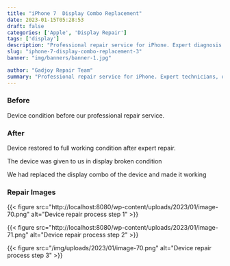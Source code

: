 ```yaml
---
title: "iPhone 7  Display Combo Replacement"
date: 2023-01-15T05:28:53
draft: false
categories: ['Apple', 'Display Repair']
tags: ['display']
description: "Professional repair service for iPhone. Expert diagnosis and quality repairs in Bangalore."
slug: "iphone-7-display-combo-replacement-3"
banner: "img/banners/banner-1.jpg"

author: "Gadjoy Repair Team"
summary: "Professional repair service for iPhone. Expert technicians, quality parts, warranty included."
---
```


### Before

Device condition before our professional repair service.

### After

Device restored to full working condition after expert repair.

The device was given to us in display broken condition

We had replaced the display combo of the device and made it working

### Repair Images

{{< figure src="http://localhost:8080/wp-content/uploads/2023/01/image-70.png" alt="Device repair process step 1" >}}

{{< figure src="http://localhost:8080/wp-content/uploads/2023/01/image-71.png" alt="Device repair process step 2" >}}

{{< figure src="/img/uploads/2023/01/image-70.png" alt="Device repair process step 3" >}}

